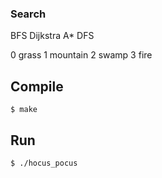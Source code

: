 ### Search
BFS
Dijkstra
A*
DFS

0 grass
1 mountain
2 swamp
3 fire

## Compile

```$ make```

## Run

```$ ./hocus_pocus```